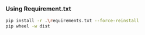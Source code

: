 ### Using Requirement.txt

```sh
pip install -r .\requirements.txt --force-reinstall
pip wheel -w dist
```
